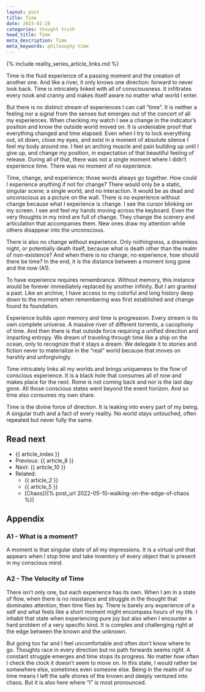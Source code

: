 ```yaml
---
layout: post
title: Time
date: 2023-01-20
categories: thought truth
head_title: Time
meta_description: Time
meta_keywords: philosophy time
---
```


{% include reality_series_article_links.md %}

Time is the fluid experience of a passing moment and the creation of another one. And like a river, it only knows one direction: forward to never look back. Time is intricately linked with all of consciousness. It infiltrates every nook and cranny and makes itself aware no matter what world I enter.

But there is no distinct stream of experiences I can call “time”. It is neither a feeling nor a signal from the senses but emerges out of the concert of all my experiences. When checking my watch I see a change in the indicator’s position and know the outside world moved on. It is undeniable proof that everything changed and time elapsed. Even when I try to lock everything out, sit down, close my eyes, and exist in a moment of absolute silence I feel my body around me. I feel an arching muscle and pain building up until I give up, and change my position, in expectation of that beautiful feeling of release. During all of that, there was not a single moment where I didn’t experience time. There was no moment of no experience.

Time, change, and experience; those words always go together. How could I experience anything if not for change? There would only be a static, singular scene; a single world, and no interaction. It would be as dead and unconscious as a picture on the wall. There is no experience without change because what I experience is change. I see the cursor blinking on my screen. I see and feel my hands moving across the keyboard. Even the very thoughts in my mind are full of change. They change the scenery and articulation that accompanies them. New ones draw my attention while others disappear into the unconscious.

There is also no change without experience. Only nothingness, a dreamless night, or potentially death itself, because what is death other than the realm of non-existence?  And when there is no change, no experience, how should there be time? In the end, it is the distance between a moment long gone and the now (A1).

To have experience requires remembrance. Without memory, this instance would be forever immediately replaced by another infinity. But I am granted a past. Like an archive, I have access to my colorful and long history deep down to the moment when remembering was first established and change found its foundation.

Experience builds upon memory and time is progression. Every stream is its own complete universe. A massive river of different torrents, a cacophony of time. And then there is that outside force requiring a unified direction and imparting entropy. We dream of traveling through time like a ship on the ocean, only to recognize that it stays a dream. We delegate it to stories and fiction never to materialize in the “real” world because that moves on harshly and unforgivingly.

Time intricately links all my worlds and brings uniqueness to the flow of conscious experience. It is a black hole that consumes all of now and makes place for the next. Rome is not coming back and nor is the last day gone. All those conscious states went beyond the event horizon. And so time also consumes my own share.

Time is the divine force of direction. It is leaking into every part of my being. A singular truth and a fact of every reality. No world stays untouched, often repeated but never fully the same.

## Read next
* {{ article_index }}
* Previous: {{ article_8 }}
* Next: {{ article_10 }}
* Related:
  * {{ article_2 }}
  * {{ article_5 }}
  * [Chaos]({% post_url 2022-05-10-walking-on-the-edge-of-chaos %})

## Appendix
### A1 - What is a moment?
A moment is that singular state of all my impressions. It is a virtual unit that appears when I stop time and take inventory of every object that is present in my conscious mind.

### A2 - The Velocity of Time
There isn’t only one, but each experience has its own. When I am in a state of flow, when there is no resistance and struggle in the thought that dominates attention, then time flies by. There is barely any experience of a self and what feels like a short moment might encompass hours of my life. I inhabit that state when experiencing pure joy but also when I encounter a hard problem of a very specific kind. It is complex and challenging right at the edge between the known and the unknown.

But going too far and I feel uncomfortable and often don’t know where to go. Thoughts race in every direction but no path forwards seems right. A constant struggle emerges and time stops its progress. No matter how often I check the clock it doesn’t seem to move on. In this state, I would rather be somewhere else, sometimes even someone else. Being in the realm of no time means I left the safe shores of the known and deeply ventured into chaos. But it is also here where “I” is most pronounced.
